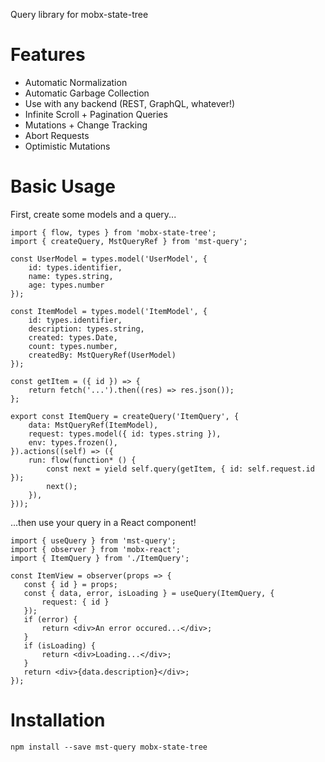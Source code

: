 Query library for mobx-state-tree

# Features

-   Automatic Normalization
-   Automatic Garbage Collection
-   Use with any backend (REST, GraphQL, whatever!)
-   Infinite Scroll + Pagination Queries
-   Mutations + Change Tracking
-   Abort Requests
-   Optimistic Mutations

# Basic Usage

First, create some models and a query...

```tsx
import { flow, types } from 'mobx-state-tree';
import { createQuery, MstQueryRef } from 'mst-query';

const UserModel = types.model('UserModel', {
    id: types.identifier,
    name: types.string,
    age: types.number
});

const ItemModel = types.model('ItemModel', {
    id: types.identifier,
    description: types.string,
    created: types.Date,
    count: types.number,
    createdBy: MstQueryRef(UserModel)
});

const getItem = ({ id }) => {
    return fetch('...').then((res) => res.json());
};

export const ItemQuery = createQuery('ItemQuery', {
    data: MstQueryRef(ItemModel),
    request: types.model({ id: types.string }),
    env: types.frozen(),
}).actions((self) => ({
    run: flow(function* () {
        const next = yield self.query(getItem, { id: self.request.id });
        next();
    }),
}));
```

...then use your query in a React component!

```tsx
import { useQuery } from 'mst-query';
import { observer } from 'mobx-react';
import { ItemQuery } from './ItemQuery';

const ItemView = observer(props => {
   const { id } = props;
   const { data, error, isLoading } = useQuery(ItemQuery, {
       request: { id }
   });
   if (error) {
       return <div>An error occured...</div>;
   }
   if (isLoading) {
       return <div>Loading...</div>;
   }
   return <div>{data.description}</div>;
});
```

# Installation

```
npm install --save mst-query mobx-state-tree
```

